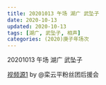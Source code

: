 ```yaml
---
title: 20201013 午场 湖广 武坠子 
date: 2020-10-13
updated: 2020-10-13
tags: [湖广, 武坠子, 相声]
categories: (2020)庚子年场次
---
```


20201013 午场 湖广 武坠子 



[视频源1](https://weibo.com/6574451359/Jp3EW82Yy) by @栾云平粉丝团后援会

